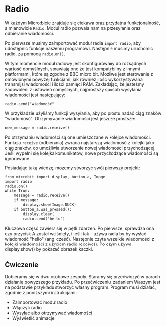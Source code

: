 # Radio

W każdym Micro:bicie znajduje się ciekawa oraz przydatna funkcjonalność, a mianowicie `Radio`. Moduł radio pozwala nam
na przesyłanie oraz odbieranie wiadomości.

Po pierwsze musimy zaimportować moduł radia `import radio`, aby udostępnić funkcje naszemu programowi. Następnie musimy uruchomić radio, za pomocą `radio.on()`.

W tym momencie moduł radiowy jest skonfigurowany do rozsądnych wartość domyślnych, sprawiają one że jest kompatybilny z innymi platformami, które są zgodne z BBC micro:bit.
Możliwe jest sterowanie z omówionymi powyżej funkcjami, jak również ilość wykorzystywana transmijsi wiadomości i ilości pamięci RAM. Zakładając, że jesteśmy zadowoleni z ustawień
domyślnych, najprostszy sposób wysyłania wiadomości jest następujący:

`radio.send("wiadomość")`

W przykładzie użyliśmy funkcji wysyłania, aby po prostu nadać ciąg znaków "wiadomość". Otrzymywanie wiadomości jest jeszcze prostsze:

```markdown
new_message = radio.receive()
```

Po otrzymaniu wiadomości są one umieszczane w kolejce wiadomości. Funkcja `receive` (odbierania) zwraca najstarszą wiadomość z kolejki jako ciąg znaków, co umożliwia utworzenie nowej wiadomości przychodzącej. Jeśli wypełni się kolejka komunikatów, nowe przychodzące wiadomości są ignorowane.

Posiadając taką wiedzę, możemy stworzyć swój pierwszy projekt:

```markdown
from microbit import display, button_a, Image
import radio
radio.on()
while True:
    message = radio.receive()
    if message:
        display.show(Image.DUCK)
    if button_a.was_pressed():
        display.clear()
        radio.send("hello")

```

Kluczowa część zawiera się w pętli zdarzeń. Po pierwsze, sprawdza ona czy przycisk A został wciśnięty, i jeśli tak - używa radia by by wysłać wiadomość "hello" (ang. cześć). Następnie czyta wszelkie wiadomości z kolejki wiadomości z użyciem radio.receive(). Po czym używa display.show() by pokazać obrazek kaczki.

## Ćwiczenie

Dobieramy się w dwu osobowe zespoły. Staramy się przećwiczyć w parach działanie powyższego przykładu. Po przećwiczeniu, zadaniem Waszym jest
na podstawie przykładu stworzyć własny program. Program musi działać, zgodnie z poniższymi instrukcjami:

* Zaimportować moduł radio
* Włączyć radio
* Wysyłać albo otrzymywać wiadomości
* Wyświetlić animacje
